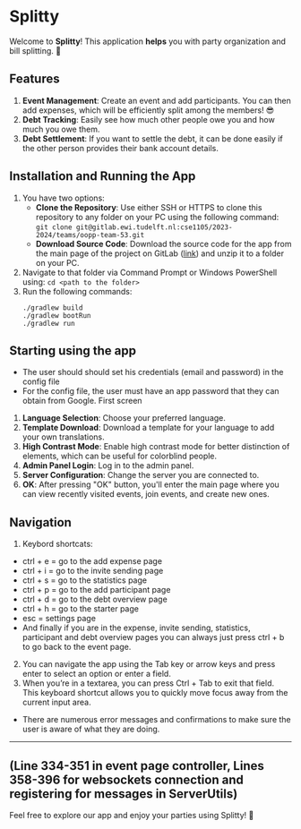 # Splitty

Welcome to **Splitty**! This application **helps** you with party organization and bill splitting. 🚀

## Features

1. **Event Management**: Create an event and add participants. You can then add expenses, which will be efficiently split among the members! 😎 
2. **Debt Tracking**: Easily see how much other people owe you and how much you owe them.
3. **Debt Settlement**: If you want to settle the debt, it can be done easily if the other person provides their bank account details.

## Installation and Running the App

1. You have two options:
   - **Clone the Repository**: Use either SSH or HTTPS to clone this repository to any folder on your PC using the following command:
     `
     git clone git@gitlab.ewi.tudelft.nl:cse1105/2023-2024/teams/oopp-team-53.git
     `
   - **Download Source Code**: Download the source code for the app from the main page of the project on GitLab ([link](https://gitlab.ewi.tudelft.nl/cse1105/2023-2024/teams/oopp-team-53)) and unzip it to a folder on your PC.
2. Navigate to that folder via Command Prompt or Windows PowerShell using:
   `
   cd <path to the folder>
   `
3. Run the following commands:
   ```
   ./gradlew build
   ./gradlew bootRun
   ./gradlew run
   ```

## Starting using the app
* The user should should set his credentials (email and password) in the config file
* For the config file, the user must have an app password that they can obtain from Google.
First screen
1. **Language Selection**: Choose your preferred language.
2. **Template Download**: Download a template for your language to add your own translations.
3. **High Contrast Mode**: Enable high contrast mode for better distinction of elements, which can be useful for colorblind people.
4. **Admin Panel Login**: Log in to the admin panel.
5. **Server Configuration**: Change the server you are connected to.
6. **OK**: After pressing "OK" button, you'll enter the main page where you can view recently visited events, join events, and create new ones.

## Navigation

1. Keybord shortcats: 
- ctrl + e = go to the add expense page
- ctrl + i = go to the invite sending page
- ctrl + s = go to the statistics page
- ctrl + p = go to the add participant page
- ctrl + d = go to the debt overview page
- ctrl + h = go to the starter page 
- esc = settings page
- And finally if you are in the expense, invite sending, statistics, participant and debt overview pages you can always just press ctrl + b to go back to the event page.
2. You can navigate the app using the Tab key or arrow keys and press enter to select an option or enter a field.
3. When you’re in a textarea, you can press Ctrl + Tab to exit that field. This keyboard shortcut allows you to quickly move focus away from the current input area. 
* There are numerous error messages and confirmations to make sure the user is aware of what they are doing.
---
(Line 334-351 in event page controller, Lines 358-396 for websockets connection and registering for messages in ServerUtils)
---
Feel free to explore our app and enjoy your parties using Splitty! 🎉